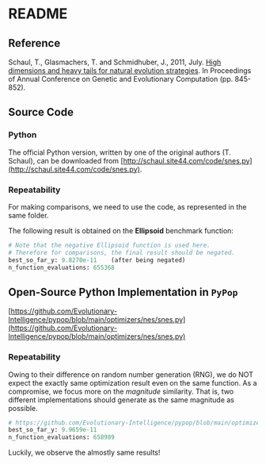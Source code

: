 # README

## Reference

Schaul, T., Glasmachers, T. and Schmidhuber, J., 2011, July.
[High dimensions and heavy tails for natural evolution strategies](https://dl.acm.org/doi/abs/10.1145/2001576.2001692).
In Proceedings of Annual Conference on Genetic and Evolutionary Computation (pp. 845-852).

## Source Code

### Python

The official Python version, written by one of the original authors (T. Schaul), can be downloaded from [http://schaul.site44.com/code/snes.py](http://schaul.site44.com/code/snes.py).

### Repeatability

For making comparisons, we need to use the code, as represented in the same folder.

The following result is obtained on the **Ellipsoid** benchmark function:

```python
# Note that the negative Ellipsoid function is used here.
# Therefore for comparisons, the final result should be negated.
best_so_far_y: 9.8270e-11    (after being negated)
n_function_evaluations: 655368
```

## Open-Source Python Implementation in ```PyPop```

[https://github.com/Evolutionary-Intelligence/pypop/blob/main/optimizers/nes/snes.py](https://github.com/Evolutionary-Intelligence/pypop/blob/main/optimizers/nes/snes.py)

### Repeatability

Owing to their difference on random number generation (RNG), we do NOT expect the exactly same optimization result even on the same function.
As a compromise, we focus more on the *magnitude* similarity. That is, two different implementations should generate as the same magnitude as possible.

```Python
# https://github.com/Evolutionary-Intelligence/pypop/blob/main/optimizers/nes/test_snes.py
best_so_far_y: 9.9659e-11
n_function_evaluations: 658989
```

Luckily, we observe the almostly same results!
